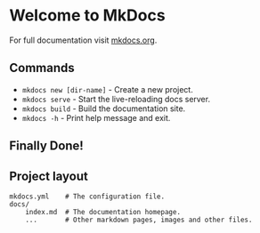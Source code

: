 # Welcome to MkDocs

For full documentation visit [mkdocs.org](https://www.mkdocs.org).

## Commands

* `mkdocs new [dir-name]` - Create a new project.
* `mkdocs serve` - Start the live-reloading docs server.
* `mkdocs build` - Build the documentation site.
* `mkdocs -h` - Print help message and exit.

## Finally Done!

## Project layout

    mkdocs.yml    # The configuration file.
    docs/
        index.md  # The documentation homepage.
        ...       # Other markdown pages, images and other files.
